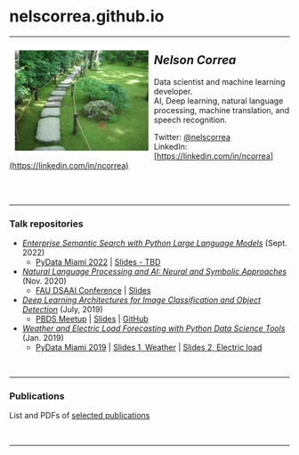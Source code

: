# nelscorrea.github.io

<hr/>

<img src="./images/kyoto_sm.jpg" alt="Nelson Correa" width="240" align="left" style="border:10px solid white" />

## *Nelson Correa* 
Data scientist and machine learning developer. <br/>
AI, Deep learning, natural language processing, machine translation, and speech recognition. <br/>


Twitter: [@nelscorrea](https://twitter.com/nelscorrea) <br/>
LinkedIn: [https://linkedin.com/in/ncorrea](https://linkedin.com/in/ncorrea) <br/>

<br/> &nbsp;
<hr/>

### Talk repositories
* [*Enterprise Semantic Search with Python Large Language Models*](./PyData_Miami_2022/) (Sept. 2022) 
  - [PyData Miami 2022](https://pydata.org/miami2022/schedule/) \| [Slides - TBD](./PyData_Miami_2022/)
* [*Natural Language Processing and AI: Neural and Symbolic Approaches*](./FAU_DSAAI2020/) (Nov. 2020) 
  - [FAU DSAAI Conference](https://www.fau.edu/data/schedule/2020/) \| [Slides](./FAU_DSAAI2020/Correa-slides-14-NeuroSymbolic-NLP-AI.pdf)
* [*Deep Learning Architectures for Image Classification and Object Detection*](./PBDS_Meetup_2019) (July, 2019) 
  -  [PBDS Meetup](https://www.meetup.com/Palm-Beach-Data-Meetup/events/262988444/) \| [Slides](./PBDS_Meetup_2019/PBDS_DeepLearningCV_2019.pdf) \| [GitHub](https://github.com/nelscorrea/PBDS_Meetup_2019)
* [*Weather and Electric Load Forecasting with Python Data Science Tools*](./PyData_Miami_2019) (Jan. 2019) 
  - [PyData Miami 2019](https://pydata.org/miami2019/schedule/) \| [Slides 1, Weather](./PyData_Miami_2019/PyData_WeatherForecasting.pdf) \| [Slides 2, Electric load](./PyData_Miami_2019/PyData_ElectricLoadForecasting.pdf)


<br/>
<hr/>

### Publications

List and PDFs of [selected publications](./pubs)

<br/>
<hr/>
